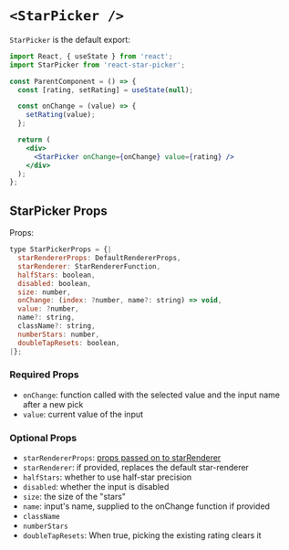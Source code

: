 # `<StarPicker />`

`StarPicker` is the default export:

```jsx
import React, { useState } from 'react';
import StarPicker from 'react-star-picker';

const ParentComponent = () => {
  const [rating, setRating] = useState(null);

  const onChange = (value) => {
    setRating(value);
  };

  return (
    <div>
      <StarPicker onChange={onChange} value={rating} />
    </div>
  );
};
```

## StarPicker Props

Props:

```js
type StarPickerProps = {|
  starRendererProps: DefaultRendererProps,
  starRenderer: StarRendererFunction,
  halfStars: boolean,
  disabled: boolean,
  size: number,
  onChange: (index: ?number, name?: string) => void,
  value: ?number,
  name?: string,
  className?: string,
  numberStars: number,
  doubleTapResets: boolean,
|};
```

### Required Props

- `onChange`: function called with the selected value and the input name after a new pick
- `value`: current value of the input

### Optional Props

- `starRendererProps`: [props passed on to starRenderer](https://github.com/mmkari/react-star-picker/blob/master/docs/components/StarRenderer.md#optional-props-in-starrendererprops)
- `starRenderer`: if provided, replaces the default star-renderer
- `halfStars`: whether to use half-star precision
- `disabled`: whether the input is disabled
- `size`: the size of the "stars"
- `name`: input's name, supplied to the onChange function if provided
- `className`
- `numberStars`
- `doubleTapResets`: When true, picking the existing rating clears it
